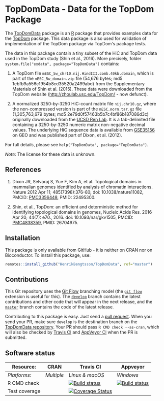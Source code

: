 # TopDomData - Data for the TopDom Package

The [TopDomData] package is an [R] package that provides examples data for the [TopDom] package.  This data package is also used for validation of implementation of the TopDom package via TopDom's package tests.

 The data in this package contain a tiny subset of the HiC and TopDom data used in the TopDom study (Shin et al., 2016).  More precisely, folder `system.file("exdata", package="TopDomData")` contains:

 1. A TopDom file `mESC_5w_chr10.nij.HindIII.comb.40kb.domain`, which is part of the `mESC_5w_domain.zip` file (54,676 bytes; md5 1ebfb9a556c1954b8cd35520a2499abd) from the Supplementary Materials of Shin et al. (2015).  These data were downloaded from the TopDom website (http://zhoulab.usc.edu/TopDom/ - now defunct).

 2. A normalized 3250-by-3250 HiC-count matrix file `nij.chr10.gz`, where the non-compressed version is part of the `mESC.norm.tar.gz` file (1,305,763,679 bytes; md5 2e79d0f57463b5b7c4bf86b187086d3c) originally downloaded from the [UCSD Ren Lab](http://chromosome.sdsc.edu/mouse/hi-c/download.html). It is a tab-delimited file containing a 3250-by-3250 numeric matrix non-negative decimal values. The underlying HiC sequence data is available from [GSE35156] on GEO and was published part of Dixon, et al. (2012).

For full details, please see `help("TopDomData", package="TopDomData")`.


_Note_: The license for these data is unknown.


## References

 1. Dixon JR, Selvaraj S, Yue F, Kim A, et al. Topological domains in
    mammalian genomes identified by analysis of chromatin interactions.
    Nature 2012 Apr 11; 485(7398):376-80,
    doi: 10.1038/nature11082,
    PMCID: [PMC3356448](https://www.ncbi.nlm.nih.gov/pmc/articles/PMC3356448/),
    PMID: 22495300.
 
 2. Shin, et al., TopDom: an efficient and deterministic method for
    identifying topological domains in genomes,
    Nucleic Acids Res. 2016 Apr 20; 44(7): e70., 2016.
    doi: 10.1093/nar/gkv1505,
    PMCID: [PMC4838359](https://www.ncbi.nlm.nih.gov/pmc/articles/PMC4838359/),
    PMID: 26704975.


## Installation

This package is only available from GitHub - it is neither on CRAN nor on Bioconductor. To install this package, use:
```r
remotes::install_github("HenrikBengtsson/TopDomData", ref="master")
```


## Contributions

This Git repository uses the [Git Flow](http://nvie.com/posts/a-successful-git-branching-model/) branching model (the [`git flow`](https://github.com/petervanderdoes/gitflow-avh) extension is useful for this).  The [`develop`](https://github.com/HenrikBengtsson/TopDomData/tree/develop) branch contains the latest contributions and other code that will appear in the next release, and the [`master`](https://github.com/HenrikBengtsson/TopDomData) branch contains the code of the latest release.

Contributing to this package is easy.  Just send a [pull request](https://help.github.com/articles/using-pull-requests/).  When you send your PR, make sure `develop` is the destination branch on the [TopDomData repository](https://github.com/HenrikBengtsson/TopDomData).  Your PR should pass `R CMD check --as-cran`, which will also be checked by <a href="https://travis-ci.org/HenrikBengtsson/TopDomData">Travis CI</a> and <a href="https://ci.appveyor.com/project/HenrikBengtsson/TopDomData">AppVeyor CI</a> when the PR is submitted.


## Software status

| Resource:     | CRAN                | Travis CI       | Appveyor         |
| ------------- | ------------------- | --------------- | ---------------- |
| _Platforms:_  | _Multiple_          | _Linux & macOS_ | _Windows_        |
| R CMD check   | | <a href="https://travis-ci.org/HenrikBengtsson/TopDomData"><img src="https://travis-ci.org/HenrikBengtsson/TopDomData.svg" alt="Build status"></a>   | <a href="https://ci.appveyor.com/project/HenrikBengtsson/TopDomData"><img src="https://ci.appveyor.com/api/projects/status/github/HenrikBengtsson/TopDomData?svg=true" alt="Build status"></a> |
| Test coverage | | <a href="https://codecov.io/gh/HenrikBengtsson/TopDomData"><img src="https://codecov.io/gh/HenrikBengtsson/TopDomData/branch/develop/graph/badge.svg" alt="Coverage Status"/></a> | |


[R]: https://www.r-project.org/
[TopDom]: https://github.com/HenrikBengtsson/TopDom/
[TopDomData]: https://github.com/HenrikBengtsson/TopDomData/
[TopDom website]: http://zhoulab.usc.edu/TopDom/
[UCSD Ren Lab]: http://chromosome.sdsc.edu/mouse/hi-c/download.html
[GSE35156]: http://www.ncbi.nlm.nih.gov/geo/query/acc.cgi?acc=GSE35156